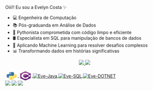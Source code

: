 Oiii!! Eu sou a Evelyn Costa ✨

- 💻 Engenheira de Computação
- 📚 Pós-graduanda em Análise de Dados
- 🐍 Pythonista comprometida com código limpo e eficiente
- 🛢️ Especialista em SQL para manipulação de bancos de dados
- 🧠 Aplicando Machine Learning para resolver desafios complexos
- 📊 Transformando dados em histórias significativas


<div align="center">
  <a href="https://github.com/evelyncosta00">
  <img height="130em" src="https://github-readme-stats.vercel.app/api?username=evelyncosta00&show_icons=true&theme=midnight-purple&include_all_commits=true&count_private=true"/>
  <img height="130em" src="https://github-readme-stats.vercel.app/api/top-langs/?username=evelyncosta00&layout=compact&langs_count=7&theme=midnight-purple"/>
</div>

<div style="display: inline_block"><br>
<img align="center" alt="Eve-Python" height="30" width="40" src="https://raw.githubusercontent.com/devicons/devicon/master/icons/python/python-original.svg"> 
<img align="center" alt="Eve-Csharp" height="30" width="40" src="https://raw.githubusercontent.com/devicons/devicon/master/icons/csharp/csharp-original.svg">
<img align="center" alt="Eve-Java" height="30" width="40" src="https://cdn.jsdelivr.net/gh/devicons/devicon/icons/java/java-original.svg">
<img align="center" alt="Eve-SQL" height="30" width="40" src="https://cdn.jsdelivr.net/gh/devicons/devicon/icons/mysql/mysql-original.svg">
<img align="center" alt="Eve-DOTNET" height="30" width="40" src="https://cdn.jsdelivr.net/gh/devicons/devicon/icons/dotnetcore/dotnetcore-original.svg">

<div> 
  <a href="https://instagram.com/evelyncos" target="_blank"><img src="https://img.shields.io/badge/-Instagram-%23E4405F?style=for-the-badge&logo=instagram&logoColor=white" target="_blank"></a>
  <a href="mailto:evelyncosta770@hotmail.com"><img src="https://img.shields.io/badge/-Gmail-%23333?style=for-the-badge&logo=gmail&logoColor=white" target="_blank"></a>
  <a href="https://www.linkedin.com/in/evelyn-costa-15052a230" target="_blank"><img src="https://img.shields.io/badge/-LinkedIn-%230077B5?style=for-the-badge&logo=linkedin&logoColor=white" target="_blank"></a> 
</div>
